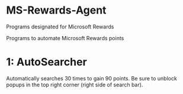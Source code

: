 # MS-Rewards-Agent
Programs designated for Microsoft Rewards

Programs to automate Microsoft Rewards points

# 1: AutoSearcher

Automatically searches 30 times to gain 90 points. Be sure to unblock popups in the top right corner (right side of search bar). 
